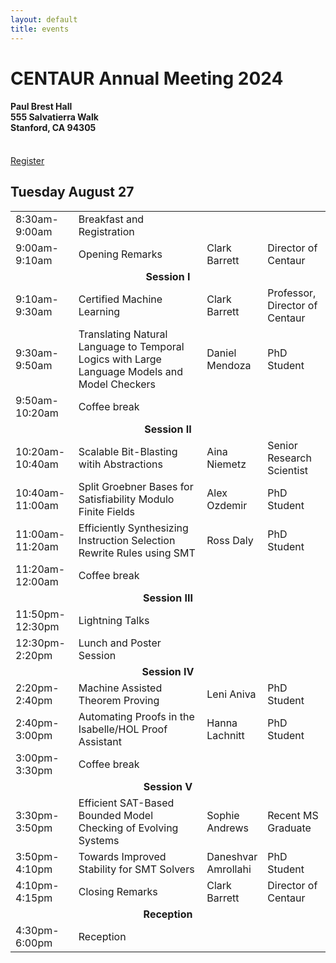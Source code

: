 ```yaml
---
layout: default
title: events
---
```


<h1>CENTAUR Annual Meeting 2024</h1>
<h4>Paul Brest Hall<br/>
555 Salvatierra Walk<br/>
Stanford, CA 94305</h4>
<br/>
<a href="https://www.eventbrite.ca/e/2024-centaur-annual-meeting-tickets-920513369267" class="btn">
Register
</a>
<!--<a href="https://youtu.be/g4yNwnGNANI?si=IwMv4t33gyCxMHBv" class="btn">
Recap Video
</a>-->

<h2>Tuesday August 27</h2>
<table>
<tr>
<td style="width:20%;">8:30am-9:00am</td>
<td style="width:32">Breakfast and Registration</td>
<td style="width:18%;"></td>
<td style="width:20%;"></td>
</tr>

<tr>
<td>9:00am-9:10am</td>
<td>Opening Remarks</td>
<td>Clark Barrett</td>
<td>Director of Centaur</td>
</tr>

<tr>
<td colspan="4" style="text-align:center;font-weight:bold;">
Session I
</td>
</tr>
<tr>
<td>9:10am-9:30am</td>
<td>Certified Machine Learning</td>
<td>Clark Barrett</td>
<td>Professor, Director of Centaur</td>
</tr>
<tr>
<td>9:30am-9:50am</td>
<td>Translating Natural Language to Temporal Logics with Large Language Models and Model Checkers</td>
<td>Daniel Mendoza</td>
<td>PhD Student</td>
</tr>
<tr>
<td>9:50am-10:20am</td>
<td>Coffee break</td>
<td></td>
<td></td>
</tr>

<tr>
<td colspan="4" style="text-align:center;font-weight:bold;">
Session II
</td>
</tr>
<tr>
<td>10:20am-10:40am</td>
<td>Scalable Bit-Blasting witih Abstractions</td>
<td>Aina Niemetz</td>
<td>Senior Research Scientist</td>
</tr>
<tr>
<td>10:40am-11:00am</td>
<td>Split Groebner Bases for Satisfiability Modulo Finite Fields</td>
<td>Alex Ozdemir</td>
<td>PhD Student</td>
</tr>
<tr>
<td>11:00am-11:20am</td>
<td>Efficiently Synthesizing Instruction Selection Rewrite Rules using SMT</td>
<td>Ross Daly</td>
<td>PhD Student</td>
</tr>
<tr>
<td>11:20am-12:00am</td>
<td>Coffee break</td>
<td></td>
<td></td>
</tr>

<tr>
<td colspan="4" style="text-align:center;font-weight:bold;">
Session III
</td>
</tr>

<tr>
<td>11:50pm-12:30pm</td>
<td>Lightning Talks</td>
<td></td>
<td></td>
</tr>

<tr>
<td>12:30pm-2:20pm</td>
<td>Lunch and Poster Session</td>
<td></td>
<td></td>
</tr>

<tr>
<td colspan="4" style="text-align:center;font-weight:bold;">
Session IV
</td>
</tr>
<tr>
<td>2:20pm-2:40pm</td>
<td>Machine Assisted Theorem Proving</td>
<td>Leni Aniva</td>
<td>PhD Student</td>
</tr>
<tr>
<td>2:40pm-3:00pm</td>
<td>Automating Proofs in the Isabelle/HOL Proof Assistant</td>
<td>Hanna Lachnitt</td>
<td>PhD Student</td>
</tr>
<tr>
<td>3:00pm-3:30pm</td>
<td>Coffee break</td>
<td></td>
<td></td>
</tr>

<tr>
<td colspan="4" style="text-align:center;font-weight:bold;">
Session V
</td>
</tr>
<tr>
<td>3:30pm-3:50pm</td>
<td>Efficient SAT-Based Bounded Model Checking of Evolving Systems</td>
<td>Sophie Andrews</td>
<td>Recent MS Graduate</td>
</tr>
<tr>
<td>3:50pm-4:10pm</td>
<td>Towards Improved Stability for SMT Solvers</td>
<td>Daneshvar Amrollahi</td>
<td>PhD Student</td>
</tr>
<tr>
<td>4:10pm-4:15pm</td>
<td>Closing Remarks</td>
<td>Clark Barrett</td>
<td>Director of Centaur</td>
</tr>

<tr>
<td colspan="4" style="text-align:center;font-weight:bold;">
Reception
</td>
</tr>
<tr>
<td>4:30pm-6:00pm</td>
<td colspan="3">Reception</td>
</tr>

</table>
